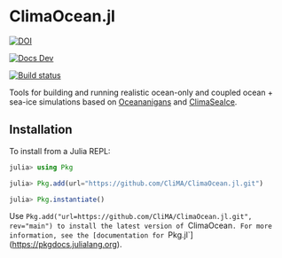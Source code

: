 # ClimaOcean.jl

[![DOI](https://zenodo.org/badge/DOI/10.5281/zenodo.7677442.svg)](https://doi.org/10.5281/zenodo.7677442)

[![Docs Dev](https://img.shields.io/badge/documentation-in%20development-orange)](https://clima.github.io/ClimaOceanDocumentation/dev)

[![Build status](https://badge.buildkite.com/3113cca353b83df3b5855d3f0d69827124614aef7017c835d2.svg)](https://buildkite.com/clima/climaocean-ci)

Tools for building and running realistic ocean-only and coupled ocean + sea-ice simulations based on [Oceananigans](https://github.com/CliMA/Oceananigans.jl) and [ClimaSeaIce](https://github.com/CliMA/ClimaSeaIce.jl).

## Installation

To install from a Julia REPL:

```julia
julia> using Pkg

julia> Pkg.add(url="https://github.com/CliMA/ClimaOcean.jl.git")

julia> Pkg.instantiate()
```

Use `Pkg.add("url=https://github.com/CliMA/ClimaOcean.jl.git", rev="main") to install the latest version of `ClimaOcean`.
For more information, see the [documentation for `Pkg.jl`](https://pkgdocs.julialang.org).
